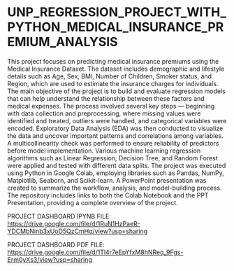 # UNP_REGRESSION_PROJECT_WITH_PYTHON_MEDICAL_INSURANCE_PREMIUM_ANALYSIS

This project focuses on predicting medical insurance premiums using the Medical Insurance Dataset. The dataset includes demographic and lifestyle details such as Age, Sex, BMI, Number of Children, Smoker status, and Region, which are used to estimate the insurance charges for individuals. The main objective of the project is to build and evaluate regression models that can help understand the relationship between these factors and medical expenses. The process involved several key steps — beginning with data collection and preprocessing, where missing values were identified and treated, outliers were handled, and categorical variables were encoded. Exploratory Data Analysis (EDA) was then conducted to visualize the data and uncover important patterns and correlations among variables. A multicollinearity check was performed to ensure reliability of predictors before model implementation. Various machine learning regression algorithms such as Linear Regression, Decision Tree, and Random Forest were applied and tested with different data splits. The project was executed using Python in Google Colab, employing libraries such as Pandas, NumPy, Matplotlib, Seaborn, and Scikit-learn. A PowerPoint presentation was created to summarize the workflow, analysis, and model-building process. The repository includes links to both the Colab Notebook and the PPT Presentation, providing a complete overview of the project.

PROJECT DASHBOARD IPYNB FILE: https://drive.google.com/file/d/1RuN1HzPaeR-YDCMbNinb3xUoD5QzCmHq/view?usp=sharing

PROJECT DASHBOARD PDF FILE: https://drive.google.com/file/d/1Tl4r7eEpYfxM8hNReq_9Fgs-Erm0yXs3/view?usp=sharing
